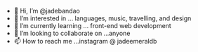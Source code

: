 - 👋 Hi, I’m @jadebandao
- 👀 I’m interested in ... languages, music, travelling, and design
- 🌱 I’m currently learning ... front-end web development
- 💞️ I’m looking to collaborate on ...anyone
- 📫 How to reach me ...instagram @ jadeemeraldb

<!---
jadebandao/jadebandao is a ✨ special ✨ repository because its `README.md` (this file) appears on your GitHub profile.
You can click the Preview link to take a look at your changes.
--->
